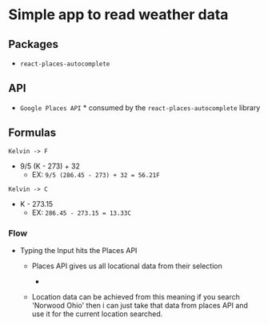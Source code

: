 # Simple app to read weather data

## Packages

- `react-places-autocomplete`

## API

- `Google Places API` \* consumed by the `react-places-autocomplete` library

## Formulas

`Kelvin -> F`

- 9/5 (K - 273) + 32
  - EX: `9/5 (286.45 - 273) + 32 = 56.21F`

`Kelvin -> C`

- K - 273.15
  - EX: `286.45 - 273.15 = 13.33C`

### Flow

- Typing the Input hits the Places API

  - Places API gives us all locational data from their selection

    -

  - Location data can be achieved from this meaning if you search 'Norwood Ohio' then i can just take that data from places API and use it for the current location searched.

